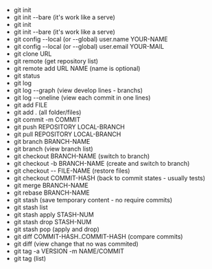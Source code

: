 - git init
- git init --bare (it's work like a serve)
- git init
- git init --bare (it's work like a serve)
- git config --local (or --global) user.name YOUR-NAME
- git config --local (or --global) user.email YOUR-MAIL
- git clone URL
- git remote (get repository list)
- git remote add URL NAME (name is optional)
- git status
- git log
- git log --graph (view develop lines - branchs)
- git log --oneline (view each commit in one lines)
- git add FILE
- git add . (all folder/files)
- git commit -m COMMIT
- git push REPOSITORY LOCAL-BRANCH
- git pull  REPOSITORY LOCAL-BRANCH
- git branch BRANCH-NAME
- git branch (view branch list)
- git checkout BRANCH-NAME (switch to branch)
- git checkout -b BRANCH-NAME (create and switch to branch)
- git checkout -- FILE-NAME (restore files)
- git checkout COMMIT-HASH (back to commit states - usually tests)
- git merge BRANCH-NAME
- git rebase BRANCH-NAME
- git stash (save temporary content - no require commits)
- git stash list
- git stash apply STASH-NUM
- git stash drop STASH-NUM
- git stash pop (apply and drop)
- git diff COMMIT-HASH..COMMIT-HASH (compare commits)
- git diff (view change that no was commited)
- git tag -a VERSION -m NAME/COMMIT
- git tag (list)